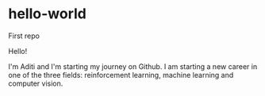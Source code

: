 # hello-world
First repo

Hello!

I'm Aditi and I'm starting my journey on Github. I am starting a new career in
one of the three fields: reinforcement learning, machine learning and computer
vision.
